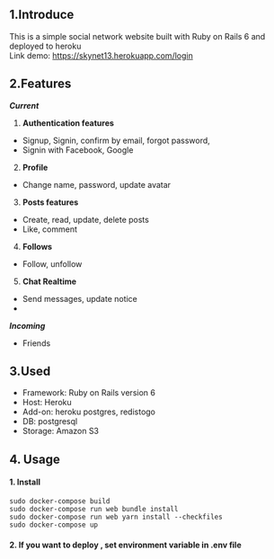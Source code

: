 ## 1.Introduce
This is a simple social network website built with Ruby on Rails 6 and deployed to heroku  
Link demo: https://skynet13.herokuapp.com/login
## 2.Features
***Current***  
1. **Authentication features**
- Signup, Signin, confirm by email, forgot password, 
- Signin with Facebook, Google
2. **Profile**  
- Change name, password, update avatar
3. **Posts features**  
- Create, read, update, delete posts
- Like, comment
4. **Follows**  
- Follow, unfollow
5. **Chat Realtime**  
- Send messages, update notice  
- 
***Incoming***
- Friends

## 3.Used
- Framework: Ruby on Rails version 6
- Host: Heroku
- Add-on: heroku postgres, redistogo
- DB: postgresql
- Storage: Amazon S3
## 4. Usage
#### 1. Install
`sudo docker-compose build`  
`sudo docker-compose run web bundle install`  
`sudo docker-compose run web yarn install --checkfiles`  
`sudo docker-compose up`  
#### 2. If you want to deploy , set environment variable in .env file
